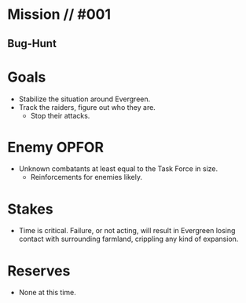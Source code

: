 # Mission // #001
## Bug-Hunt
# Goals
- Stabilize the situation around Evergreen.
- Track the raiders, figure out who they are.
  - Stop their attacks.

# Enemy OPFOR
- Unknown combatants at least equal to the Task Force in size.
  - Reinforcements for enemies likely.

# Stakes
- Time is critical. Failure, or not acting, will result in Evergreen losing contact with surrounding farmland, crippling any kind of expansion.

# Reserves
- None at this time.